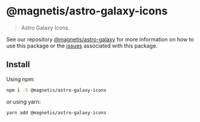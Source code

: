 # @magnetis/astro-galaxy-icons

> Astro Galaxy Icons.

See our repository [@magnetis/astro-galaxy](https://github.com/magnetis/astro-galaxy) for more information on how to use this package or the [issues](https://github.com/magnetis/astro-galaxy/issues?q=is%3Aopen+is%3Aissue+label%3Aastro-galaxy-icons) associated with this package.

## Install

Using npm:

```sh
npm i -S @magnetis/astro-galaxy-icons
```

or using yarn:

```sh
yarn add @magnetis/astro-galaxy-icons
```
